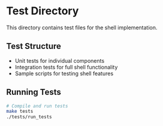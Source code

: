 # Test Directory

This directory contains test files for the shell implementation.

## Test Structure

- Unit tests for individual components
- Integration tests for full shell functionality
- Sample scripts for testing shell features

## Running Tests

```bash
# Compile and run tests
make tests
./tests/run_tests
```
